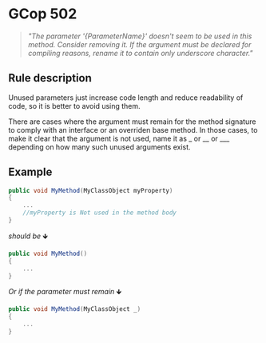 ﻿# GCop 502

> *"The parameter '{ParameterName}' doesn't seem to be used in this method. Consider removing it. If the argument must be declared for compiling reasons, rename it to contain only underscore character."*

## Rule description

Unused parameters just increase code length and reduce readability of code, so it is better to avoid using them.

There are cases where the argument must remain for the method signature to comply with an interface or an overriden base method. In those cases, to make it clear that the argument is not used, name it as _ or __ or ___ depending on how many such unused arguments exist.

## Example

```csharp
public void MyMethod(MyClassObject myProperty)
{
    ...
    //myProperty is Not used in the method body
}
```

*should be* 🡻

```csharp
public void MyMethod()
{
    ...
}
```

*Or if the parameter must remain* 🡻

```csharp
public void MyMethod(MyClassObject _)
{
    ...
}
```